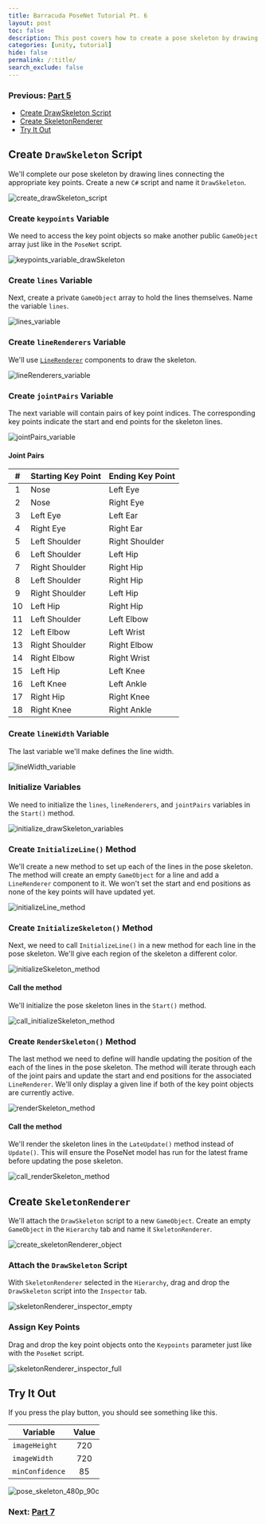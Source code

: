 ```yaml
---
title: Barracuda PoseNet Tutorial Pt. 6
layout: post
toc: false
description: This post covers how to create a pose skeleton by drawing lines between key points.
categories: [unity, tutorial]
hide: false
permalink: /:title/
search_exclude: false
---
```


### Previous: [Part 5](https://christianjmills.com/Barracuda-PoseNet-Tutorial-5/)

* [Create DrawSkeleton Script](#create-drawskeleton-script)
* [Create SkeletonRenderer](#create-skeletonrenderer)
* [Try It Out](#try-it-out)

## Create `DrawSkeleton` Script

We'll complete our pose skeleton by drawing lines connecting the appropriate key points. Create a new `C#` script and name it `DrawSkeleton`.

![create_drawSkeleton_script](\images\barracuda-posenet-tutorial\create_drawSkeleton_script.PNG)

### Create `keypoints` Variable

We need to access the key point objects so make another public `GameObject` array just like in the `PoseNet` script.

![keypoints_variable_drawSkeleton](\images\barracuda-posenet-tutorial\keypoints_variable_drawSkeleton.png)



### Create `lines` Variable

Next, create a private `GameObject` array to hold the lines themselves. Name the variable `lines`.

![lines_variable](\images\barracuda-posenet-tutorial\lines_variable.png)



### Create `lineRenderers` Variable

We'll use [`LineRenderer`](https://docs.unity3d.com/Manual/class-LineRenderer.html) components to draw the skeleton.

![lineRenderers_variable](\images\barracuda-posenet-tutorial\lineRenderers_variable.png)



### Create `jointPairs` Variable

The next variable will contain pairs of key point indices. The corresponding key points indicate the start and end points for the skeleton lines.

![jointPairs_variable](\images\barracuda-posenet-tutorial\jointPairs_variable.png)

#### Joint Pairs

|  #   | Starting Key Point | Ending Key Point |
| :--: | ------------------ | ---------------- |
|  1   | Nose               | Left Eye         |
|  2   | Nose               | Right Eye        |
|  3   | Left Eye           | Left Ear         |
|  4   | Right Eye          | Right Ear        |
|  5   | Left Shoulder      | Right Shoulder   |
|  6   | Left Shoulder      | Left Hip         |
|  7   | Right Shoulder     | Right Hip        |
|  8   | Left Shoulder      | Right Hip        |
|  9   | Right Shoulder     | Left Hip         |
|  10  | Left Hip           | Right Hip        |
|  11  | Left Shoulder      | Left Elbow       |
|  12  | Left Elbow         | Left Wrist       |
|  13  | Right Shoulder     | Right Elbow      |
|  14  | Right Elbow        | Right Wrist      |
|  15  | Left Hip           | Left Knee        |
|  16  | Left Knee          | Left Ankle       |
|  17  | Right Hip          | Right Knee       |
|  18  | Right Knee         | Right Ankle      |



### Create `lineWidth` Variable

The last variable we'll make defines the line width.

![lineWidth_variable](\images\barracuda-posenet-tutorial\lineWidth_variable.png)



### Initialize Variables

We need to initialize the `lines`, `lineRenderers`, and `jointPairs` variables in the `Start()` method.

![initialize_drawSkeleton_variables](\images\barracuda-posenet-tutorial\initialize_drawSkeleton_variables.png)



### Create `InitializeLine()` Method

We'll create a new method to set up each of the lines in the pose skeleton. The method will create an empty `GameObject` for a line and add a `LineRenderer` component to it. We won't set the start and end positions as none of the key points will have updated yet.

![initializeLine_method](\images\barracuda-posenet-tutorial\initializeLine_method.png)



### Create `InitializeSkeleton()` Method

Next, we need to call `InitializeLine()` in a new method for each line in the pose skeleton. We'll give each region of the skeleton a different color.

![initializeSkeleton_method](\images\barracuda-posenet-tutorial\initializeSkeleton_method.png)

#### Call the method

We'll initialize the pose skeleton lines in the `Start()` method.

![call_initializeSkeleton_method](\images\barracuda-posenet-tutorial\call_initializeSkeleton_method.png)



### Create `RenderSkeleton()` Method

The last method we need to define will handle updating the position of the each of the lines in the pose skeleton. The method will iterate through each of the joint pairs and update the start and end positions for the associated `LineRenderer`. We'll only display a given line if both of the key point objects are currently active. 

![renderSkeleton_method](\images\barracuda-posenet-tutorial\renderSkeleton_method.png)

#### Call the method

We'll render the skeleton lines in the `LateUpdate()` method instead of `Update()`. This will ensure the PoseNet model has run for the latest frame before updating the pose skeleton.

![call_renderSkeleton_method](\images\barracuda-posenet-tutorial\call_renderSkeleton_method_2.png)



## Create `SkeletonRenderer`

We'll attach the `DrawSkeleton` script to a new `GameObject`. Create an empty `GameObject` in the `Hierarchy` tab and name it `SkeletonRenderer`.

![create_skeletonRenderer_object](\images\barracuda-posenet-tutorial\create_skeletonRenderer_object.PNG)



### Attach the `DrawSkeleton` Script

With `SkeletonRenderer` selected in the `Hierarchy`, drag and drop the `DrawSkeleton` script into the `Inspector` tab.

![skeletonRenderer_inspector_empty](\images\barracuda-posenet-tutorial\skeletonRenderer_inspector_empty.PNG)

### Assign Key Points

Drag and drop the key point objects onto the `Keypoints` parameter just like with the `PoseNet` script.

![skeletonRenderer_inspector_full](\images\barracuda-posenet-tutorial\skeletonRenderer_inspector_full.PNG)

## Try It Out

If you press the play button, you should see something like this.

| Variable        | Value |
| --------------- | :---: |
| `imageHeight`   |  720  |
| `imageWidth`    |  720  |
| `minConfidence` |  85   |

![pose_skeleton_480p_90c](\images\barracuda-posenet-tutorial\pose_skeleton_480p_90c.gif)

### Next: [Part  7](https://christianjmills.com/Barracuda-PoseNet-Tutorial-7/)

